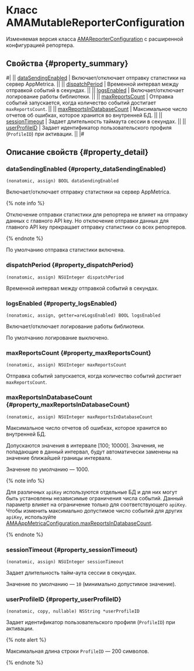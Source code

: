 # Класс AMAMutableReporterConfiguration

Изменяемая версия класса [AMAReporterConfiguration](AMAReporterConfiguration.md) с расширенной конфигурацией репортера.

## Свойства {#property_summary}

#|
|| [dataSendingEnabled](#property_dataSendingEnabled) | Включает/отключает отправку статистики на сервер AppMetrica. ||
|| [dispatchPeriod](#property_dispatchPeriod) | Временной интервал между отправкой событий в секундах. ||
|| [logsEnabled](#property_logsEnabled) | Включает/отключает логирование работы библиотеки. ||
|| [maxReportsCount](#property_maxReportsCount) | Отправка событий запускается, когда количество событий достигает `maxReportsCount`. ||
|| [maxReportsInDatabaseCount](#property_maxReportsInDatabaseCount) | Максимальное число отчетов об ошибках, которое хранится во внутренней БД. ||
|| [sessionTimeout](#property_sessionTimeout) | Задает длительность таймаута сессии в секундах. ||
|| [userProfileID](#property_userProfileID) | Задает идентификатор пользовательского профиля (`ProfileID`) при активации. ||
|#

## Описание свойств {#property_detail}

### dataSendingEnabled {#property_dataSendingEnabled}

`(nonatomic, assign) BOOL dataSendingEnabled`

Включает/отключает отправку статистики на сервер AppMetrica.

{% note info %}

Отключение отправки статистики для репортера не влияет на отправку данных с главного API key. Но отключение отправки данных для главного API key прекращает отправку статистики со всех репортеров.

{% endnote %}

По умолчанию отправка статистики включена.

### dispatchPeriod {#property_dispatchPeriod}

`(nonatomic, assign) NSUInteger dispatchPeriod`

Временной интервал между отправкой событий в секундах.

### logsEnabled {#property_logsEnabled}

`(nonatomic, assign, getter=areLogsEnabled) BOOL logsEnabled`

Включает/отключает логирование работы библиотеки.

По умолчанию логирование выключено.

### maxReportsCount {#property_maxReportsCount}

`(nonatomic, assign) NSUInteger maxReportsCount`

Отправка событий запускается, когда количество событий достигает `maxReportsCount`.

### maxReportsInDatabaseCount {#property_maxReportsInDatabaseCount}

`(nonatomic, assign) NSUInteger maxReportsInDatabaseCount`

Максимальное число отчетов об ошибках, которое хранится во внутренней БД.

Допускаются значения в интервале [100; 10000]. Значения, не попадающие в данный интервал, будут автоматически заменены на значение ближайшей границы интервала.

Значение по умолчанию — 1000.

{% note info %}

Для различных `apiKey` используются отдельные БД и для них могут быть установлены независимые ограничения числа событий. Данный параметр влияет на ограничение только для соответствующего `apiKey`. Чтобы изменить максимально допустимое число событий для других `apiKey`, используйте [AMAAppMetricaConfiguration.maxReportsInDatabaseCount](AMAAppMetricaConfiguration.md#property_maxReportsInDatabaseCount).

{% endnote %}

### sessionTimeout {#property_sessionTimeout}

`(nonatomic, assign) NSUInteger sessionTimeout`

Задает длительность тайм-аута сессии в секундах.

Значение по умолчанию — `10` (минимально допустимое значение).

### userProfileID {#property_userProfileID}

`(nonatomic, copy, nullable) NSString *userProfileID`

Задает идентификатор пользовательского профиля (`ProfileID`) при активации.

{% note alert %}

Максимальная длина строки `ProfileID` — 200 символов.

{% endnote %}

